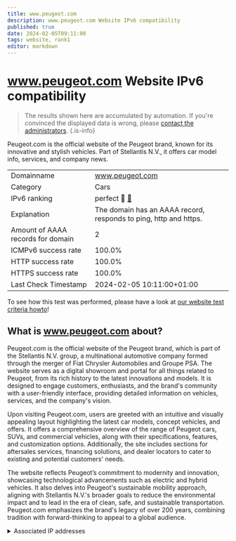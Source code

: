 ```yaml
---
title: www.peugeot.com
description: www.peugeot.com Website IPv6 compatibility
published: true
date: 2024-02-05T09:11:00
tags: website, rank1
editor: markdown
---
```


# www.peugeot.com Website IPv6 compatibility

> The results shown here are accumulated by automation. If you're convinced the displayed data is wrong, please [contact the administrators](/howto/chat). 
{.is-info}

Peugeot.com is the official website of the Peugeot brand, known for its innovative and stylish vehicles. Part of Stellantis N.V., it offers car model info, services, and company news.


|   |   |
| - | - |
| Domainname | www.peugeot.com
| Category | Cars |
| IPv6 ranking | perfect :1st_place_medal: [🔗](/howto/ranking) |
| Explanation | The domain has an AAAA record, responds to ping, http and https. |
| Amount of AAAA records for domain | 2 |
| ICMPv6 success rate | 100.0%|
| HTTP success rate | 100.0% |
| HTTPS success rate | 100.0% |
| Last Check Timestamp | 2024-02-05 10:11:00+01:00 |

To see how this test was performed, please have a look at [our website test criteria howto](/howto/testcriteria/website)!


## What is www.peugeot.com about?
Peugeot.com is the official website of the Peugeot brand, which is part of the Stellantis N.V. group, a multinational automotive company formed through the merger of Fiat Chrysler Automobiles and Groupe PSA. The website serves as a digital showroom and portal for all things related to Peugeot, from its rich history to the latest innovations and models. It is designed to engage customers, enthusiasts, and the brand's community with a user-friendly interface, providing detailed information on vehicles, services, and the company's vision.

Upon visiting Peugeot.com, users are greeted with an intuitive and visually appealing layout highlighting the latest car models, concept vehicles, and offers. It offers a comprehensive overview of the range of Peugeot cars, SUVs, and commercial vehicles, along with their specifications, features, and customization options. Additionally, the site includes sections for aftersales services, financing solutions, and dealer locators to cater to existing and potential customers' needs. 

The website reflects Peugeot’s commitment to modernity and innovation, showcasing technological advancements such as electric and hybrid vehicles. It also delves into Peugeot's sustainable mobility approach, aligning with Stellantis N.V.'s broader goals to reduce the environmental impact and to lead in the era of clean, safe, and sustainable transportation. Peugeot.com emphasizes the brand's legacy of over 200 years, combining tradition with forward-thinking to appeal to a global audience.



<details>
<summary>Associated IP addresses</summary>

2a02:26f0:280:5::213:780b

2a02:26f0:280:5::213:7811

</details>
